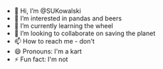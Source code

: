 - 👋 Hi, I’m @SUKowalski
- 👀 I’m interested in pandas and beers
- 🌱 I’m currently learning the wheel
- 💞️ I’m looking to collaborate on saving the planet
- 📫 How to reach me - don't
- 😄 Pronouns: I'm a kart
- ⚡ Fun fact: I'm not

<!---
SUKowalski/SUKowalski is a ✨ special ✨ repository because its `README.md` (this file) appears on your GitHub profile.
You can click the Preview link to take a look at your changes.
--->
